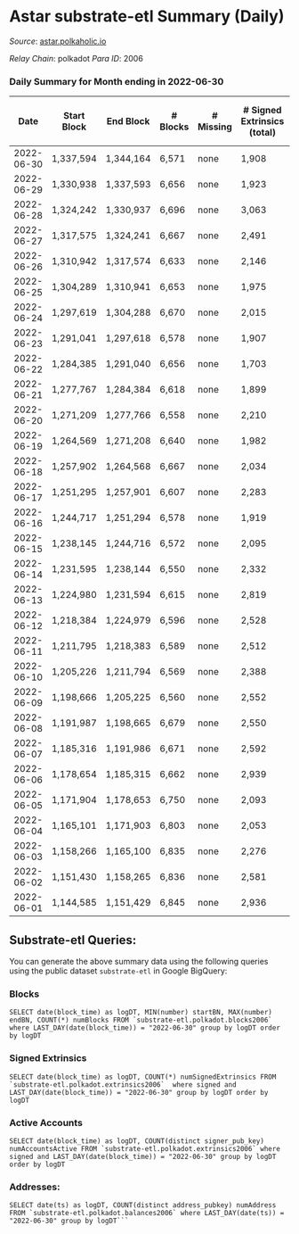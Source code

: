 # Astar substrate-etl Summary (Daily)

_Source_: [astar.polkaholic.io](https://astar.polkaholic.io)

*Relay Chain*: polkadot
*Para ID*: 2006



### Daily Summary for Month ending in 2022-06-30


| Date | Start Block | End Block | # Blocks | # Missing | # Signed Extrinsics (total) | # Active Accounts | # Addresses with Balances | # Events | # Transfers | # XCM Transfers In | # XCM Transfers Out |
| ---- | ----------- | --------- | -------- | --------- | --------------------------- | ----------------- | ------------------------- | -------- | ----------- | ------------------ | ------------------- |
| 2022-06-30 | 1,337,594 | 1,344,164 | 6,571 | none  | 1,908 | 1,147 | 374,451 | 1,095,646 | 10,025 ($1,835,220.96) | 16 ($17,737.21) | 21 ($244,262.97) |
| 2022-06-29 | 1,330,938 | 1,337,593 | 6,656 | none  | 1,923 | 1,078 | 374,179 | 1,216,356 | 10,344 ($2,451,599.78) | 16 ($9,864.33) | 24 ($133,366.81) |
| 2022-06-28 | 1,324,242 | 1,330,937 | 6,696 | none  | 3,063 | 1,641 | 373,647 | 1,497,062 | 23,492 ($17,533,160.92) | 81 ($93,649.37) | 10 ($94.23) |
| 2022-06-27 | 1,317,575 | 1,324,241 | 6,667 | none  | 2,491 | 1,451 |  | 1,020,770 | 17,068 ($5,347,364.34) | 55 ($610,620.07) |   |
| 2022-06-26 | 1,310,942 | 1,317,574 | 6,633 | none  | 2,146 | 1,217 |  | 1,179,116 | 11,168 ($2,800,869.92) | 18 ($42,702.93) |   |
| 2022-06-25 | 1,304,289 | 1,310,941 | 6,653 | none  | 1,975 | 1,089 |  | 839,938 | 10,273 ($848,237.64) | 11 ($10,995.23) |   |
| 2022-06-24 | 1,297,619 | 1,304,288 | 6,670 | none  | 2,015 | 1,118 |  | 1,281,042 | 10,417 ($1,489,222.59) | 5 ($1,282.64) |   |
| 2022-06-23 | 1,291,041 | 1,297,618 | 6,578 | none  | 1,907 | 1,064 | 359,794 | 1,357,847 | 9,351 ($532,383.44) | 6 ($2,737.08) |   |
| 2022-06-22 | 1,284,385 | 1,291,040 | 6,656 | none  | 1,703 | 990 |  | 1,484,726 | 9,292 ($4,278,685.60) | 8 ($14,483.21) |   |
| 2022-06-21 | 1,277,767 | 1,284,384 | 6,618 | none  | 1,899 | 1,124 |  | 1,513,879 | 9,548 ($1,906,745.01) | 10 ($44,256.39) |   |
| 2022-06-20 | 1,271,209 | 1,277,766 | 6,558 | none  | 2,210 | 1,239 | 357,473 | 1,570,728 | 10,185 ($1,056,282.20) | 7 ($3,545.15) |   |
| 2022-06-19 | 1,264,569 | 1,271,208 | 6,640 | none  | 1,982 | 990 |  | 1,378,394 | 9,811 ($963,827.41) | 21 ($17,223.14) |   |
| 2022-06-18 | 1,257,902 | 1,264,568 | 6,667 | none  | 2,034 | 1,011 | 356,377 | 1,090,958 | 10,134 ($2,276,971.08) | 15 ($5,539.51) |   |
| 2022-06-17 | 1,251,295 | 1,257,901 | 6,607 | none  | 2,283 | 1,128 |  | 1,338,640 | 11,062 ($3,849,993.82) | 13 ($9,587.01) |   |
| 2022-06-16 | 1,244,717 | 1,251,294 | 6,578 | none  | 1,919 | 1,069 |  | 1,426,764 | 10,872 ($2,017,380.38) | 13 ($7,822.96) |   |
| 2022-06-15 | 1,238,145 | 1,244,716 | 6,572 | none  | 2,095 | 1,137 | 354,783 | 1,642,370 | 10,506 ($2,548,331.03) | 21 ($4,237.96) |   |
| 2022-06-14 | 1,231,595 | 1,238,144 | 6,550 | none  | 2,332 | 1,242 |  | 1,550,248 | 11,081 ($4,009,941.82) | 25 ($25,624.49) |   |
| 2022-06-13 | 1,224,980 | 1,231,594 | 6,615 | none  | 2,819 | 1,467 | 354,336 | 1,623,675 | 13,223 ($7,576,388.72) | 43 ($118,828.04) |   |
| 2022-06-12 | 1,218,384 | 1,224,979 | 6,596 | none  | 2,528 | 1,219 | 354,020 | 1,580,875 | 11,369 ($4,659,479.58) | 51 ($443,149.97) |   |
| 2022-06-11 | 1,211,795 | 1,218,383 | 6,589 | none  | 2,512 | 1,134 | 353,598 | 1,858,773 | 11,054 ($2,041,388.29) | 78 ($618,866.39) |   |
| 2022-06-10 | 1,205,226 | 1,211,794 | 6,569 | none  | 2,388 | 1,204 |  | 2,578,268 | 12,049 ($4,848,774.31) | 120 ($2,035,147.73) |   |
| 2022-06-09 | 1,198,666 | 1,205,225 | 6,560 | none  | 2,552 | 1,321 | 352,504 | 2,318,107 | 11,652 ($3,748,861.00) | 122 ($993,748.88) |   |
| 2022-06-08 | 1,191,987 | 1,198,665 | 6,679 | none  | 2,550 | 1,295 |  | 2,145,230 | 11,705 ($2,872,860.94) | 57 ($105,046.27) |   |
| 2022-06-07 | 1,185,316 | 1,191,986 | 6,671 | none  | 2,592 | 1,329 |  | 2,072,206 | 11,708 ($2,367,672.64) | 58 ($77,100.17) |   |
| 2022-06-06 | 1,178,654 | 1,185,315 | 6,662 | none  | 2,939 | 1,522 |  | 2,049,786 | 11,395 ($6,111,902.20) | 63 ($631,495.61) |   |
| 2022-06-05 | 1,171,904 | 1,178,653 | 6,750 | none  | 2,093 | 1,129 |  | 1,711,502 | 9,716 ($725,684.14) | 34 ($54,222.02) |   |
| 2022-06-04 | 1,165,101 | 1,171,903 | 6,803 | none  | 2,053 | 1,173 |  | 1,835,251 | 10,288 ($1,104,192.21) | 78 ($303,344.28) |   |
| 2022-06-03 | 1,158,266 | 1,165,100 | 6,835 | none  | 2,276 | 1,256 |  | 1,574,770 | 9,847 ($1,460,035.07) | 38 ($62,125.07) |   |
| 2022-06-02 | 1,151,430 | 1,158,265 | 6,836 | none  | 2,581 | 1,350 | 349,440 | 2,010,274 | 12,210 ($2,064,602.77) | 51 ($114,578.54) |   |
| 2022-06-01 | 1,144,585 | 1,151,429 | 6,845 | none  | 2,936 | 1,495 |  | 2,403,395 | 13,746 ($4,832,333.77) | 130 ($391,334.61) |   |

## Substrate-etl Queries:
You can generate the above summary data using the following queries using the public dataset `substrate-etl` in Google BigQuery:


### Blocks
```
SELECT date(block_time) as logDT, MIN(number) startBN, MAX(number) endBN, COUNT(*) numBlocks FROM `substrate-etl.polkadot.blocks2006`  where LAST_DAY(date(block_time)) = "2022-06-30" group by logDT order by logDT
```


### Signed Extrinsics
```
SELECT date(block_time) as logDT, COUNT(*) numSignedExtrinsics FROM `substrate-etl.polkadot.extrinsics2006`  where signed and LAST_DAY(date(block_time)) = "2022-06-30" group by logDT order by logDT
```


### Active Accounts
```
SELECT date(block_time) as logDT, COUNT(distinct signer_pub_key) numAccountsActive FROM `substrate-etl.polkadot.extrinsics2006` where signed and LAST_DAY(date(block_time)) = "2022-06-30" group by logDT order by logDT
```


### Addresses:
```
SELECT date(ts) as logDT, COUNT(distinct address_pubkey) numAddress FROM `substrate-etl.polkadot.balances2006` where LAST_DAY(date(ts)) = "2022-06-30" group by logDT```

